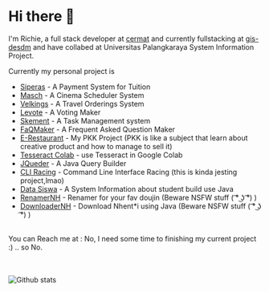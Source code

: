 # Hi there 👋
I'm Richie, a full stack developer at [cermat](https://cerdasmediatama.com) and currently fullstacking at [gis-desdm](https://gis-desdm.kalteng.tech/) and have collabed at Universitas Palangkaraya System Information Project.
 
Currently my personal project is
 - [Siperas](https://github.com/Richie-Z/siperas) - A Payment System for Tuition
 - [Masch](https://github.com/Richie-Z/masch) - A Cinema Scheduler System
 - [Velkings](https://github.com/Richie-Z/velkings) - A Travel Orderings System
 - [Levote](https://github.com/Richie-Z/levote) - A Voting Maker
 - [Skement](https://github.com/Richie-Z/skement) - A Task Management system
 - [FaQMaker](https://github.com/Richie-Z/faq-backend) - A Frequent Asked Question Maker
- [E-Restaurant](https://github.com/Richie-Z/E-Restaurant) - My PKK Project (PKK is like a subject that learn about creative product and how to manage to sell it)
- [Tesseract Colab](https://github.com/Richie-Z/tessearctCOLAB) -  use Tesseract in Google Colab
- [JQueder](https://github.com/Richie-Z/Jquder) - A Java Query Builder
- [CLI Racing](https://github.com/Richie-Z/cli-racing)  - Command Line Interface Racing (this is kinda jesting project,lmao)
- [Data Siswa](https://github.com/Richie-Z/data-siswa) - A System Information about student build use Java
- [RenamerNH](https://github.com/Richie-Z/renamer-nhent) - Renamer for your fav doujin (Beware NSFW stuff ( ͡° ͜ʖ ͡°) ) 
- [DownloaderNH](https://github.com/Richie-Z/DownloaderNH-Java) - Download Nhent*i using Java (Beware NSFW stuff ( ͡° ͜ʖ ͡°) ) 

<br/>
You can Reach me at : No, I need some time to finishing my current project :) .. so No.<br/><br/><br/>


![Github stats](https://github-readme-stats.vercel.app/api?username=Richie-Z&show_icons=true&theme=gotham)
<!--
**Richie-Z/Richie-Z** is a ✨ _special_ ✨ repository because its `README.md` (this file) appears on your GitHub profile.

Here are some ideas to get you started:

- 🔭 I’m currently working on
- 🌱 I’m currently learning ...
- 👯 I’m looking to collaborate on ...
- 🤔 I’m looking for help with ...
- 💬 Ask me about ...
- 📫 How to reach me: ...
- 😄 Pronouns: ...
- ⚡ Fun fact: ...
![Github stats](https://github-readme-stats.vercel.app/api?username=Richie-Z&show_icons=true&theme=gotham)
<img src="https://github-readme-stats.vercel.app/api/top-langs/?username=Richie-Z&show_icons=true&theme=vue">
-->
